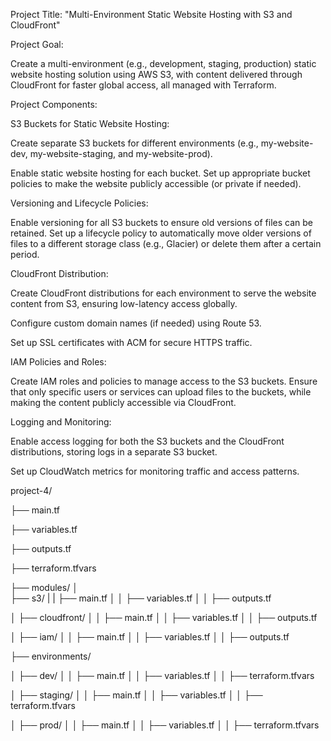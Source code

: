 Project Title: "Multi-Environment Static Website Hosting with S3 and CloudFront"

Project Goal:

Create a multi-environment (e.g., development, staging, production) static website hosting solution using AWS S3, with content delivered through CloudFront for faster global access, all managed with Terraform.

Project Components:

S3 Buckets for Static Website Hosting:

Create separate S3 buckets for different environments (e.g., my-website-dev, my-website-staging, and my-website-prod).

Enable static website hosting for each bucket.
Set up appropriate bucket policies to make the website publicly accessible (or private if needed).

Versioning and Lifecycle Policies:

Enable versioning for all S3 buckets to ensure old versions of files can be retained.
Set up a lifecycle policy to automatically move older versions of files to a different storage class (e.g., Glacier) or delete them after a certain period.

CloudFront Distribution:

Create CloudFront distributions for each environment to serve the website content from S3, ensuring low-latency access globally.

Configure custom domain names (if needed) using Route 53.

Set up SSL certificates with ACM for secure HTTPS traffic.

IAM Policies and Roles:

Create IAM roles and policies to manage access to the S3 buckets.
Ensure that only specific users or services can upload files to the buckets, while making the content publicly accessible via CloudFront.

Logging and Monitoring:

Enable access logging for both the S3 buckets and the CloudFront distributions, storing logs in a separate S3 bucket.

Set up CloudWatch metrics for monitoring traffic and access patterns.

project-4/

├── main.tf

├── variables.tf

├── outputs.tf

├── terraform.tfvars

├── modules/
│   
    ├── s3/
|   |   ├── main.tf
│   │   ├── variables.tf
│   │   ├── outputs.tf

│   ├── cloudfront/
│   │   ├── main.tf
│   │   ├── variables.tf
│   │   ├── outputs.tf

│   ├── iam/
│   │   ├── main.tf
│   │   ├── variables.tf
│   │   ├── outputs.tf

├── environments/

│   ├── dev/
│   │   ├── main.tf
│   │   ├── variables.tf
│   │   ├── terraform.tfvars

│   ├── staging/
│   │   ├── main.tf
│   │   ├── variables.tf
│   │   ├── terraform.tfvars

│   ├── prod/
│   │   ├── main.tf
│   │   ├── variables.tf
│   │   ├── terraform.tfvars